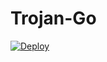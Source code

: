# Trojan-Go

[![Deploy](https://www.herokucdn.com/deploy/button.svg)](https://dashboard.heroku.com/new?template=https://github.com/kittyuii/tr1)
